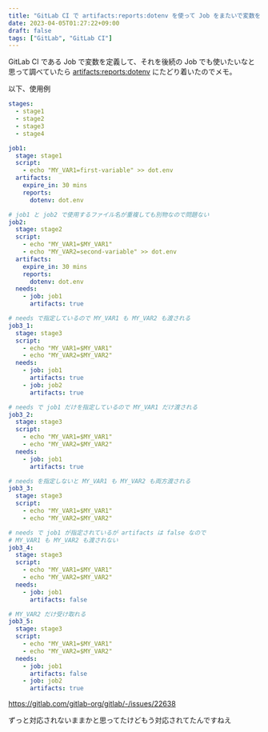 ```yaml
---
title: "GitLab CI で artifacts:reports:dotenv を使って Job をまたいで変数を渡す"
date: 2023-04-05T01:27:22+09:00
draft: false
tags: ["GitLab", "GitLab CI"]
---
```


GitLab CI である Job で変数を定義して、それを後続の Job でも使いたいなと思って調べていたら
[artifacts:reports:dotenv](https://docs.gitlab.com/ee/ci/yaml/artifacts_reports.html#artifactsreportsdotenv) にたどり着いたのでメモ。

以下、使用例

```yaml
stages:
  - stage1
  - stage2
  - stage3
  - stage4

job1:
  stage: stage1
  script:
    - echo "MY_VAR1=first-variable" >> dot.env
  artifacts:
    expire_in: 30 mins
    reports:
      dotenv: dot.env

# job1 と job2 で使用するファイル名が重複しても別物なので問題ない
job2:
  stage: stage2
  script:
    - echo "MY_VAR1=$MY_VAR1"
    - echo "MY_VAR2=second-variable" >> dot.env
  artifacts:
    expire_in: 30 mins
    reports:
      dotenv: dot.env
  needs:
    - job: job1
      artifacts: true

# needs で指定しているので MY_VAR1 も MY_VAR2 も渡される
job3_1:
  stage: stage3
  script:
    - echo "MY_VAR1=$MY_VAR1"
    - echo "MY_VAR2=$MY_VAR2"
  needs:
    - job: job1
      artifacts: true
    - job: job2
      artifacts: true

# needs で job1 だけを指定しているので MY_VAR1 だけ渡される
job3_2:
  stage: stage3
  script:
    - echo "MY_VAR1=$MY_VAR1"
    - echo "MY_VAR2=$MY_VAR2"
  needs:
    - job: job1
      artifacts: true

# needs を指定しないと MY_VAR1 も MY_VAR2 も両方渡される
job3_3:
  stage: stage3
  script:
    - echo "MY_VAR1=$MY_VAR1"
    - echo "MY_VAR2=$MY_VAR2"

# needs で job1 が指定されているが artifacts は false なので
# MY_VAR1 も MY_VAR2 も渡されない
job3_4:
  stage: stage3
  script:
    - echo "MY_VAR1=$MY_VAR1"
    - echo "MY_VAR2=$MY_VAR2"
  needs:
    - job: job1
      artifacts: false

# MY_VAR2 だけ受け取れる
job3_5:
  stage: stage3
  script:
    - echo "MY_VAR1=$MY_VAR1"
    - echo "MY_VAR2=$MY_VAR2"
  needs:
    - job: job1
      artifacts: false
    - job: job2
      artifacts: true
```

https://gitlab.com/gitlab-org/gitlab/-/issues/22638

ずっと対応されないままかと思ってたけどもう対応されてたんですねえ
